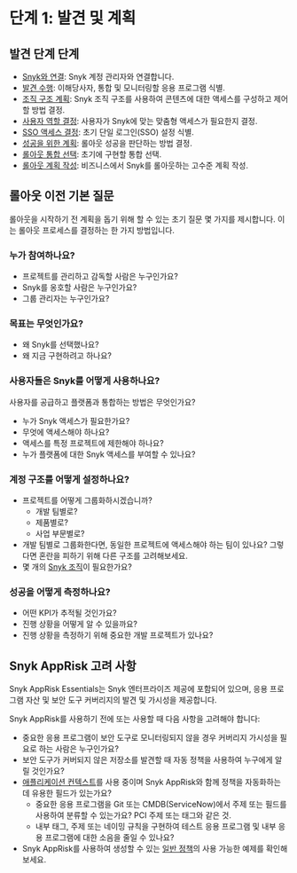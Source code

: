 # 단계 1: 발견 및 계획

## 발견 단계 단계

* [Snyk와 연결](connect-with-snyk.md): Snyk 계정 관리자와 연결합니다.
* [발견 수행](conduct-discovery.md): 이해당사자, 통합 및 모니터링할 응용 프로그램 식별.
* [조직 구조 계획](plan-organization-structure.md): Snyk 조직 구조를 사용하여 콘텐츠에 대한 액세스를 구성하고 제어할 방법 결정.
* [사용자 역할 결정](determine-member-roles.md): 사용자가 Snyk에 맞는 맞춤형 액세스가 필요한지 결정.
* [SSO 액세스 결정](decide-sso-access.md): 초기 단일 로그인(SSO) 설정 식별.
* [성공을 위한 계획](plan-for-success.md): 롤아웃 성공을 판단하는 방법 결정.
* [롤아웃 통합 선택](choose-rollout-integrations.md): 초기에 구현할 통합 선택.
* [롤아웃 계획 작성](create-rollout-plan.md): 비즈니스에서 Snyk를 롤아웃하는 고수준 계획 작성.

## 롤아웃 이전 기본 질문

롤아웃을 시작하기 전 계획을 돕기 위해 할 수 있는 초기 질문 몇 가지를 제시합니다. 이는 롤아웃 프로세스를 결정하는 한 가지 방법입니다.

### 누가 참여하나요?

* 프로젝트를 관리하고 감독할 사람은 누구인가요?
* Snyk를 옹호할 사람은 누구인가요?
* 그룹 관리자는 누구인가요?

### 목표는 무엇인가요?

* 왜 Snyk를 선택했나요?&#x20;
* 왜 지금 구현하려고 하나요?

### 사용자들은 Snyk를 어떻게 사용하나요?&#x20;

사용자를 공급하고 플랫폼과 통합하는 방법은 무엇인가요?

* 누가 Snyk 액세스가 필요한가요?&#x20;
* 무엇에 액세스해야 하나요?&#x20;
* 액세스를 특정 프로젝트에 제한해야 하나요?
* 누가 플랫폼에 대한 Snyk 액세스를 부여할 수 있나요?

### 계정 구조를 어떻게 설정하나요?

* 프로젝트를 어떻게 그룹화하시겠습니까?
  * 개발 팀별로?&#x20;
  * 제품별로?&#x20;
  * 사업 부문별로?
* 개발 팀별로 그룹화한다면, 동일한 프로젝트에 액세스해야 하는 팀이 있나요? 그렇다면 혼란을 피하기 위해 다른 구조를 고려해보세요.
* 몇 개의 [Snyk 조직](../../../snyk-admin/groups-and-organizations/organizations/)이 필요한가요?&#x20;

### 성공을 어떻게 측정하나요?&#x20;

* 어떤 KPI가 추적될 것인가요?
* 진행 상황을 어떻게 알 수 있을까요?
* 진행 상황을 측정하기 위해 중요한 개발 프로젝트가 있나요?

## Snyk AppRisk 고려 사항

Snyk AppRisk Essentials는 Snyk 엔터프라이즈 제공에 포함되어 있으며, 응용 프로그램 자산 및 보안 도구 커버리지의 발견 및 가시성을 제공합니다.&#x20;

Snyk AppRisk를 사용하기 전에 또는 사용할 때 다음 사항을 고려해야 합니다:

* 중요한 응용 프로그램이 보안 도구로 모니터링되지 않을 경우 커버리지 가시성을 필요로 하는 사람은 누구인가요?
* 보안 도구가 커버되지 않은 저장소를 발견할 때 자동 정책을 사용하여 누구에게 알릴 것인가요?
* [애플리케이션 컨텍스트](../../../scm-ide-and-ci-cd-integrations/snyk-scm-integrations/application-context-for-scm-integrations/)를 사용 중이며 Snyk AppRisk와 함께 정책을 자동화하는 데 유용한 필드가 있는가요?
  * 중요한 응용 프로그램을 Git 또는 CMDB(ServiceNow)에서 주제 또는 필드를 사용하여 분류할 수 있는가요? PCI 주제 또는 태그와 같은 것.
  * 내부 태그, 주제 또는 네이밍 규칙을 구현하여 테스트 응용 프로그램 및 내부 응용 프로그램에 대한 소음을 줄일 수 있나요?&#x20;
* Snyk AppRisk를 사용하여 생성할 수 있는 [일반 정책](../../../manage-risk/policies/assets-policies/#use-cases)의 사용 가능한 예제를 확인해보세요.&#x20;